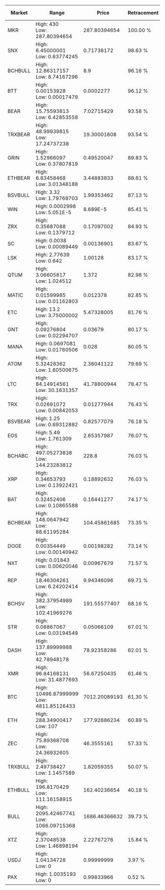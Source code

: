 | Market | Range | Price| Retracement | Doubles to 50% |
| --- | --- | --- | --- | --- |
| MKR | High: 430<br />Low: 287.80394654 | 287.80394654 | 100.00 % | 1.25 |
| SNX | High: 6.45000001<br />Low: 0.63774245 | 0.71738172 | 98.63 % | 4.94 |
| BCHBULL | High: 12.86317157<br />Low: 8.74167296 | 8.9 | 96.16 % | 1.21 |
| BTT | High: 0.00153928<br />Low: 0.00017479 | 0.0002277 | 96.12 % | 3.76 |
| BEAR | High: 15.75593813<br />Low: 6.42853558 | 7.02715429 | 93.58 % | 1.58 |
| TRXBEAR | High: 48.99939815<br />Low: 17.24737238 | 19.30001808 | 93.54 % | 1.72 |
| GRIN | High: 1.52966097<br />Low: 0.37807819 | 0.49520047 | 89.83 % | 1.93 |
| ETHBEAR | High: 6.83458468<br />Low: 3.01348188 | 3.44883833 | 88.61 % | 1.43 |
| BSVBULL | High: 3.32<br />Low: 1.79768703 | 1.99353462 | 87.13 % | 1.28 |
| WIN | High: 0.0002998<br />Low: 5.051E-5 | 8.689E-5 | 85.41 % | 2.02 |
| ZRX | High: 0.35687088<br />Low: 0.1379712 | 0.17097002 | 84.93 % | 1.45 |
| SC | High: 0.0038<br />Low: 0.00089449 | 0.00136901 | 83.67 % | 1.71 |
| LSK | High: 2.77639<br />Low: 0.642 | 1.00128 | 83.17 % | 1.71 |
| QTUM | High: 3.06605817<br />Low: 1.024512 | 1.372 | 82.98 % | 1.49 |
| MATIC | High: 0.01599985<br />Low: 0.01162803 | 0.012378 | 82.85 % | 1.12 |
| ETC | High: 13.2<br />Low: 3.75000002 | 5.47328005 | 81.76 % | 1.55 |
| GNT | High: 0.09276804<br />Low: 0.02294707 | 0.03679 | 80.17 % | 1.57 |
| MANA | High: 0.0697081<br />Low: 0.01760506 | 0.028 | 80.05 % | 1.56 |
| ATOM | High: 5.32428362<br />Low: 1.60500675 | 2.36041122 | 79.69 % | 1.47 |
| LTC | High: 84.14914561<br />Low: 30.1631357 | 41.78800944 | 78.47 % | 1.37 |
| TRX | High: 0.02691072<br />Low: 0.00842053 | 0.01277944 | 76.43 % | 1.38 |
| BSVBEAR | High: 1.25<br />Low: 0.69312882 | 0.82577079 | 76.18 % | 1.18 |
| EOS | High: 5.49<br />Low: 1.761309 | 2.65357987 | 76.07 % | 1.37 |
| BCHABC | High: 497.05273838<br />Low: 144.23283812 | 228.8 | 76.03 % | 1.40 |
| XRP | High: 0.34653793<br />Low: 0.13922421 | 0.18892632 | 76.03 % | 1.29 |
| BAT | High: 0.32452406<br />Low: 0.10865588 | 0.16441277 | 74.17 % | 1.32 |
| BCHBEAR | High: 148.0647942<br />Low: 88.61195284 | 104.45861685 | 73.35 % | 1.13 |
| DOGE | High: 0.00354449<br />Low: 0.00140942 | 0.00198282 | 73.14 % | 1.25 |
| NXT | High: 0.01843<br />Low: 0.00620046 | 0.00967679 | 71.57 % | 1.27 |
| REP | High: 18.46304261<br />Low: 6.24202414 | 9.94346096 | 69.71 % | 1.24 |
| BCHSV | High: 382.37954989<br />Low: 102.41969276 | 191.55577407 | 68.16 % | 1.27 |
| STR | High: 0.08867067<br />Low: 0.03194549 | 0.05066109 | 67.01 % | 1.19 |
| DASH | High: 137.89999988<br />Low: 42.78948178 | 78.92358286 | 62.01 % | 1.14 |
| XMR | High: 96.84168131<br />Low: 31.4877693 | 56.67250435 | 61.46 % | 1.13 |
| BTC | High: 10496.87999999<br />Low: 4811.85126433 | 7012.20089193 | 61.30 % | 1.09 |
| ETH | High: 288.34900417<br />Low: 107 | 177.92886234 | 60.89 % | 1.11 |
| ZEC | High: 75.89368708<br />Low: 24.36932605 | 46.3555161 | 57.33 % | 1.08 |
| TRXBULL | High: 2.49738427<br />Low: 1.1457589 | 1.82059355 | 50.07 % | 1.00 |
| ETHBULL | High: 196.8170429<br />Low: 111.16158915 | 162.40236654 | 40.18 % | 0.00 |
| BULL | High: 2095.42467741<br />Low: 1066.09715368 | 1686.46366632 | 39.73 % | 0.00 |
| XTZ | High: 2.37048538<br />Low: 1.46898194 | 2.22767276 | 15.84 % | 0.00 |
| USDJ | High: 1.04134728<br />Low: 0 | 0.99999999 | 3.97 % | 0.00 |
| PAX | High: 1.0035193<br />Low: 0 | 0.99833966 | 0.52 % | 0.00 |
